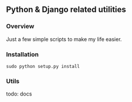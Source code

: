 ## Python & Django related utilities

### Overview

Just a few simple scripts to make my life easier.

### Installation

    sudo python setup.py install

### Utils

todo: docs
